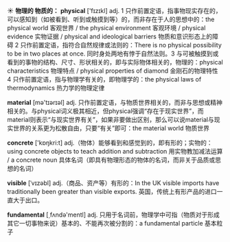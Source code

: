 ☀ <span class="category">**物理的 物质的：**</span>
<span class="vocabulary">**physical**</span> ['fɪzɪkl] 
<span class="definition">adj. 1 只作前置定语，指事物现实存在的，可以感知到（如被看到、听到或触摸到等）的，而非存在于人的思想中的：</span>the physical world 客观世界 / the physical environment 客观环境 / physical evidence 实物证据 / physical and ideological barriers 物质和意识形态上的障碍 <span class="definition">2 只作前置定语，指符合自然规律或法则的：</span>There is no physical possibility to be in two places at once. 同时身处两地有悖于自然法则。<span class="definition">3 与可被触摸到或看到的事物的结构、尺寸、形状相关的，即与实际物体相关的，物理的：</span>physical characteristics 物理特点 / physical properties of diamond 金刚石的物理特性 <span class="definition">4 只作前置定语，指与物理学有关的，即物理学的：</span>the physical laws of thermodynamics 热力学的物理定律

<span class="vocabulary">**material**</span> [mə'tɪərɪəl] 
<span class="definition">adj. 只作前置定语，与物质世界相关的，而非与思想或精神相关的。与physical词义极其相近，但physical强调“存在于现实世界”，而material则表示“与现实世界有关”，如果非要做出区别，那么可以说material与现实世界的关系更为松散自由，只要“有关”即可：</span>the material world 物质世界

<span class="vocabulary">**concrete**</span> ['kɒŋkri:t] 
<span class="definition">adj.（物体）能够看到和感觉到的，即有形的；实物的：</span>using concrete objects to teach addition and subtraction 用实物教加减法运算 / a concrete noun 具体名词（即具有物理形态的物体的名词，而非关于品质或思想的名词）
           
<span class="vocabulary">**visible**</span> [ˈvɪzəbl]
<span class="definition">adj.（商品、资产等）有形的：</span>In the UK visible imports have traditionally been greater than visible exports. 英国，传统上有形产品的进口一直大于出口。

<span class="vocabulary">**fundamental**</span> [͵fʌndə'mentl] 
<span class="definition">adj. 只用于名词前，物理学中可指（物质对于形成其它一切事物来说）基本的、不能再次被分割的：</span>a fundamental particle 基本粒子

